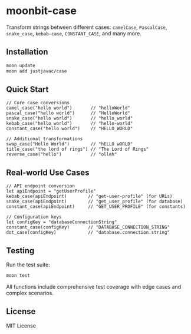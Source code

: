 # moonbit-case

Transform strings between different cases: `camelCase`, `PascalCase`, `snake_case`, `kebab-case`, `CONSTANT_CASE`, and many more.

## Installation

```bash
moon update
moon add justjavac/case
```

## Quick Start

```moonbit
// Core case conversions
camel_case("hello world")       // "helloWorld"
pascal_case("hello world")      // "HelloWorld"
snake_case("hello world")       // "hello_world"
kebab_case("hello world")       // "hello-world"
constant_case("hello world")    // "HELLO_WORLD"

// Additional transformations
swap_case("Hello World")        // "hELLO wORLD"
title_case("the lord of rings") // "The Lord of Rings"
reverse_case("hello")           // "olleh"
```

## Real-world Use Cases

```moonbit
// API endpoint conversion
let apiEndpoint = "getUserProfile"
kebab_case(apiEndpoint)        // "get-user-profile" (for URLs)
snake_case(apiEndpoint)        // "get_user_profile" (for database)
constant_case(apiEndpoint)     // "GET_USER_PROFILE" (for constants)

// Configuration keys
let configKey = "databaseConnectionString"
constant_case(configKey)       // "DATABASE_CONNECTION_STRING"
dot_case(configKey)            // "database.connection.string"
```

## Testing

Run the test suite:

```bash
moon test
```

All functions include comprehensive test coverage with edge cases and complex scenarios.

## License

MIT License
